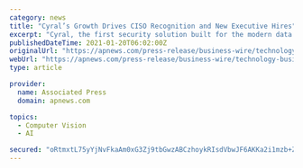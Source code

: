 ```yaml
---
category: news
title: "Cyral’s Growth Drives CISO Recognition and New Executive Hires"
excerpt: "Cyral, the first security solution built for the modern data cloud and the DevOps-first world, has been recognized by CISOs nationwide as a leader in innovative security, worthy of both recognition and investment."
publishedDateTime: 2021-01-20T06:02:00Z
originalUrl: "https://apnews.com/press-release/business-wire/technology-business-stock-indices-and-averages-computer-and-data-security-financial-markets-5366bda9090e4081a815b8e84c7293cb"
webUrl: "https://apnews.com/press-release/business-wire/technology-business-stock-indices-and-averages-computer-and-data-security-financial-markets-5366bda9090e4081a815b8e84c7293cb"
type: article

provider:
  name: Associated Press
  domain: apnews.com

topics:
  - Computer Vision
  - AI

secured: "oRtmxtL75yYjNvFkaAm0xG3Zj9tbGwzABCzhoykRIsdVbwJF6AKKa2i1mzb+Zo0JmzNhyn77ZjNBQXlFstoYrnma0bNI/6xhIv9boxtq0Nvv14xYQJqDchFgZJtUboVRE5m8RsB1ax7EfBSg2uzuIdr6agQ2njiE5XVZ10+POOZa6nZkr/cxx7wPijomxJnRXFFd8X42xDgJ4mzkwL53I4XCMuzlr/Daw1U+k/8vQGAv6JXogakKcgbyjiilSgYUi2PnseCgEj43BqIdbEtjBAT1BxSZtAITtgi+/IDter5G/HQB/5a1ES7NpdeHJLLaL/ELkB1Bq4rlB5HIo5vabZilxJREwsb7hBlgw8Iqbeg=;mcg9E8CPG+zWhcJw38iwJA=="
---
```


